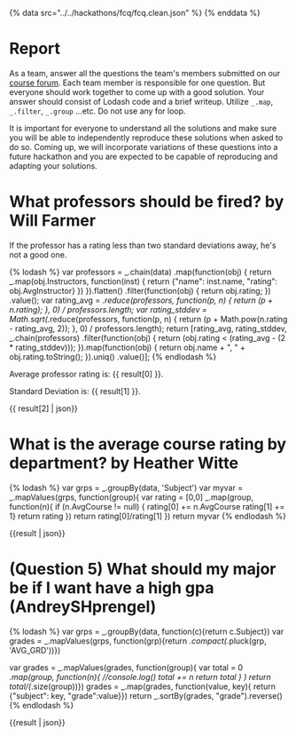 {% data src="../../hackathons/fcq/fcq.clean.json" %}
{% enddata %}

# Report

As a team, answer all the questions the team's members submitted on our
[course forum](https://github.com/bigdatahci2015/forum/issues/14). Each
team member is responsible for one question. But everyone should work together
to come up with a good solution. Your answer should consist of Lodash code
and a brief writeup. Utilize `_.map`, `_.filter`, `_.group` ...etc. Do not
use any for loop.

It is important for everyone to understand all the solutions and make sure you
will be able to independently reproduce these solutions when asked to do so.
Coming up, we will incorporate variations of these questions into a future hackathon
 and you are expected to be capable of reproducing and adapting your solutions.

# What professors should be fired? by Will Farmer

If the professor has a rating less than two standard deviations away, he's not
a good one.

{% lodash %}
var professors =  _.chain(data)
        .map(function(obj) {
            return _.map(obj.Instructors, function(inst) {
                return {"name": inst.name,
                        "rating": obj.AvgInstructor}
            })
        }).flatten()
        .filter(function(obj) {
            return obj.rating;
        })
        .value();
var rating_avg = _.reduce(professors, function(p, n) {
            return (p + n.rating);
        }, 0) / professors.length;
var rating_stddev = Math.sqrt(_.reduce(professors, function(p, n) {
            return (p + Math.pow(n.rating - rating_avg, 2));
        }, 0) / professors.length);
return [rating_avg, rating_stddev,
     _.chain(professors)
            .filter(function(obj) {
                return (obj.rating < (rating_avg - (2 * rating_stddev)));
            }).map(function(obj) {
                return obj.name + ", " + obj.rating.toString();
            }).uniq()
            .value()];
{% endlodash %}

Average professor rating is: {{ result[0] }}.

Standard Deviation is: {{ result[1] }}.

{{ result[2] | json}}

# What is the average course rating by department? by Heather Witte

{% lodash %}
var grps = _.groupBy(data, 'Subject')
var myvar =  _.mapValues(grps, function(group){
    var rating = [0,0]
    _.map(group, function(n){
        if (n.AvgCourse != null) {
        rating[0] += n.AvgCourse
        rating[1] += 1}
    return rating
    })
    return rating[0]/rating[1]
})
return myvar
{% endlodash %}

{{result | json}}

# (Question 5) What should my major be if I want have a high gpa (AndreySHprengel)

{% lodash %}
var grps = _.groupBy(data, function(c){return c.Subject})
var grades = _.mapValues(grps, function(grp){return _.compact(_.pluck(grp, 'AVG_GRD'))})

var grades = _.mapValues(grades, function(group){
    var total = 0
    _.map(group, function(n){
            //console.log()
            total += n
            return total
                }
                )
                return total/(_.size(group))})
grades = _.map(grades, function(value, key){
    return {"subject": key, "grade":value}})
return _.sortBy(grades, "grade").reverse()
{% endlodash %}

{{result | json}}

